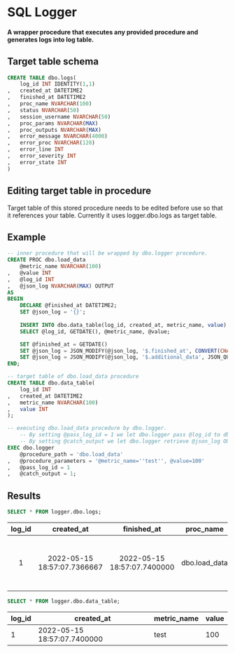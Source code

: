 # SQL Logger

#### A wrapper procedure that executes any provided procedure and generates logs into log table.

## Target table schema

```sql
CREATE TABLE dbo.logs(
    log_id INT IDENTITY(1,1)
,   created_at DATETIME2
,   finished_at DATETIME2
,   proc_name NVARCHAR(100)
,   status NVARCHAR(50)
,   session_username NVARCHAR(50)
,   proc_params NVARCHAR(MAX)
,   proc_outputs NVARCHAR(MAX)
,   error_message NVARCHAR(4000)
,   error_proc NVARCHAR(128)
,   error_line INT
,   error_severity INT
,   error_state INT
)
```

## Editing target table in procedure

Target table of this stored procedure needs to be edited before use so that it references your table. 
Currently it uses logger.dbo.logs as target table.


## Example

```sql
-- inner procedure that will be wrapped by dbo.logger procedure. 
CREATE PROC dbo.load_data
    @metric_name NVARCHAR(100)
,   @value INT
,   @log_id INT
,   @json_log NVARCHAR(MAX) OUTPUT
AS
BEGIN
    DECLARE @finished_at DATETIME2;
    SET @json_log = '{}';
    
    INSERT INTO dbo.data_table(log_id, created_at, metric_name, value)
    SELECT @log_id, GETDATE(), @metric_name, @value;

    SET @finished_at = GETDATE()
    SET @json_log = JSON_MODIFY(@json_log, '$.finished_at', CONVERT(CHAR(19), @finished_at, 20))
    SET @json_log = JSON_MODIFY(@json_log, '$.additional_data', JSON_QUERY('{"data": ["value1", "value2"]}'))
END;

-- target table of dbo.load_data procedure
CREATE TABLE dbo.data_table(
    log_id INT
,   created_at DATETIME2
,   metric_name NVARCHAR(100)
,   value INT
);

-- executing dbo.load_data procedure by dbo.logger. 
    -- By setting @pass_log_id = 1 we let dbo.logger pass @log_id to dbo.load_data
    -- By setting @catch_output we let dbo.logger retrieve @json_log OUTPUT parameter from dbo.load_data
EXEC dbo.logger
    @procedure_path = 'dbo.load_data'
,   @procedure_parameters = '@metric_name=''test'', @value=100'
,   @pass_log_id = 1
,   @catch_output = 1;
```

## Results

```sql
SELECT * FROM logger.dbo.logs;
```

log_id|created_at|finished_at|proc_name|status|session_username|proc_params|proc_outputs|error_message|error_proc|error_line|error_severity|error_state
:-----:|:-----:|:-----:|:-----:|:-----:|:-----:|:-----:|:-----:|:-----:|:-----:|:-----:|:-----:|:-----:
1|2022-05-15 18:57:07.7366667|2022-05-15 18:57:07.7400000|dbo.load_data|complete|dbo|@metric_name='test', @value=100|{"final_procedure_output":{"finished_at":"2022-05-15 18:57:07","additional_data":{"data": ["value1", "value2"]}}} 

```sql
SELECT * FROM logger.dbo.data_table;
```

|log_id    |created_at          |metric_name      |value     |
|----------|--------------------|-----------------|----------|
|1         |2022-05-15 18:57:07.7400000 |test             |100       |

